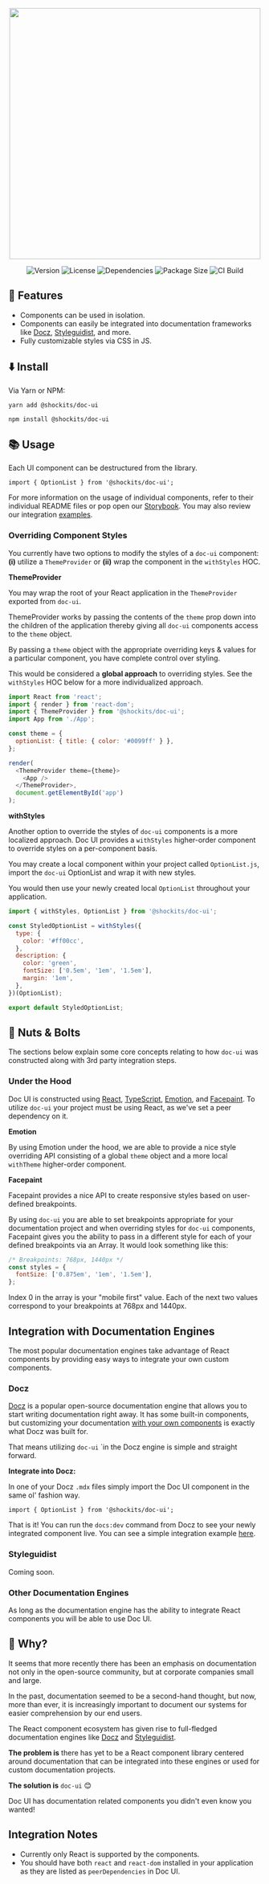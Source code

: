 <p align="center">
  <img src="https://raw.githubusercontent.com/shockits/doc-ui/dev/images/logo.png?raw=true" width="500">
</p>

<p align="center">
  <img src="https://badgen.net/npm/v/shockits/doc-ui" alt="Version">
  <img src="https://badgen.net/badge/license/MIT/blue" alt="License">
  <img src="https://badgen.net/david/dep/shockits/doc-ui" alt="Dependencies">
  <img src="https://badgen.net/packagephobia/publish/shockits/doc-ui" alt="Package Size">
  <img src="https://badgen.net/travis/shockits/doc-ui" alt="CI Build">
</p>

## 💅 Features

- Components can be used in isolation.
- Components can easily be integrated into documentation frameworks like [Docz](https://www.docz.site/), [Styleguidist](https://react-styleguidist.js.org/), and more.
- Fully customizable styles via CSS in JS.

## ⬇️ Install

Via Yarn or NPM:

`yarn add @shockits/doc-ui`

`npm install @shockits/doc-ui`

## 📚 Usage

Each UI component can be destructured from the library.

`import { OptionList } from '@shockits/doc-ui';`

For more information on the usage of individual components, refer to their individual README files or pop open our [Storybook](https://shockits.github.io/doc-ui/). You may also review our integration [examples](https://github.com/shockits/doc-ui/tree/master/examples).

### Overriding Component Styles

You currently have two options to modify the styles of a `doc-ui` component: **(i)** utilize a `ThemeProvider` or **(ii)** wrap the component in the `withStyles` HOC.

**ThemeProvider**

You may wrap the root of your React application in the `ThemeProvider` exported from `doc-ui`.

ThemeProvider works by passing the contents of the `theme` prop down into the children of the application thereby giving all `doc-ui` components access to the `theme` object.

By passing a `theme` object with the appropriate overriding keys & values for a particular component, you have complete control over styling.

This would be considered a **global approach** to overriding styles. See the `withStyles` HOC below for a more individualized approach.

```js
import React from 'react';
import { render } from 'react-dom';
import { ThemeProvider } from '@shockits/doc-ui';
import App from './App';

const theme = {
  optionList: { title: { color: '#0099ff' } },
};

render(
  <ThemeProvider theme={theme}>
    <App />
  </ThemeProvider>,
  document.getElementById('app')
);
```

**withStyles**

Another option to override the styles of `doc-ui` components is a more localized approach. Doc UI provides a `withStyles` higher-order component to override styles on a per-component basis.

You may create a local component within your project called `OptionList.js`, import the `doc-ui` OptionList and wrap it with new styles.

You would then use your newly created local `OptionList` throughout your application.

```js
import { withStyles, OptionList } from '@shockits/doc-ui';

const StyledOptionList = withStyles({
  type: {
    color: '#ff00cc',
  },
  description: {
    color: 'green',
    fontSize: ['0.5em', '1em', '1.5em'],
    margin: '1em',
  },
})(OptionList);

export default StyledOptionList;
```

## 🔩 Nuts & Bolts

The sections below explain some core concepts relating to how `doc-ui` was constructed along with 3rd party integration steps.

### Under the Hood

Doc UI is constructed using [React](https://reactjs.org/), [TypeScript](https://www.typescriptlang.org/), [Emotion](https://emotion.sh/), and [Facepaint](https://github.com/emotion-js/facepaint). To utilize `doc-ui` your project must be using React, as we've set a peer dependency on it.

**Emotion**

By using Emotion under the hood, we are able to provide a nice style overriding API consisting of a global `theme` object and a more local `withTheme` higher-order component.

**Facepaint**

Facepaint provides a nice API to create responsive styles based on user-defined breakpoints.

By using `doc-ui` you are able to set breakpoints appropriate for your documentation project and when overriding styles for `doc-ui` components, Facepaint gives you the ability to pass in a different style for each of your defined breakpoints via an Array. It would look something like this:

```js
/* Breakpoints: 768px, 1440px */
const styles = {
  fontSize: ['0.875em', '1em', '1.5em'],
};
```

Index 0 in the array is your "mobile first" value. Each of the next two values correspond to your breakpoints at 768px and 1440px.

## Integration with Documentation Engines

The most popular documentation engines take advantage of React components by providing easy ways to integrate your own custom components.

### Docz

[Docz](https://www.docz.site/) is a popular open-source documentation engine that allows you to start writing documentation right away. It has some built-in components, but customizing your documentation [with your own components](https://www.docz.site/introduction/writing-mdx) is exactly what Docz was built for.

That means utilizing `doc-ui` `in the Docz engine is simple and straight forward.

**Integrate into Docz:**

In one of your Docz `.mdx` files simply import the Doc UI component in the same ol' fashion way.

`import { OptionList } from '@shockits/doc-ui';`

That is it! You can run the `docs:dev` command from Docz to see your newly integrated component live. You can see a simple integration example [here](FILL-ME-IN).

### Styleguidist

Coming soon.

### Other Documentation Engines

As long as the documentation engine has the ability to integrate React components you will be able to use Doc UI.

## 🔑 Why?

It seems that more recently there has been an emphasis on documentation not only in the open-source community, but at corporate companies small and large.

In the past, documentation seemed to be a second-hand thought, but now, more than ever, it is increasingly important to document our systems for easier comprehension by our end users.

The React component ecosystem has given rise to full-fledged documentation engines like [Docz](https://www.docz.site/) and [Styleguidist](https://react-styleguidist.js.org/).

**The problem is** there has yet to be a React component library centered around documentation that can be integrated into these engines or used for custom documentation projects.

**The solution is** `doc-ui` 😊

Doc UI has documentation related components you didn't even know you wanted!

## Integration Notes

- Currently only React is supported by the components.
- You should have both `react` and `react-dom` installed in your application as they are listed as `peerDependencies` in Doc UI.
